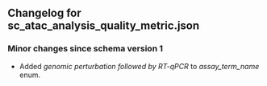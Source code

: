 ## Changelog for sc_atac_analysis_quality_metric.json

### Minor changes since schema version 1
* Added *genomic perturbation followed by RT-qPCR* to *assay_term_name* enum.